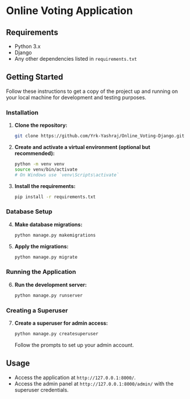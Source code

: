 # Online Voting Application

## Requirements

- Python 3.x
- Django
- Any other dependencies listed in `requirements.txt`

## Getting Started

Follow these instructions to get a copy of the project up and running on your local machine for development and testing purposes.

### Installation

1. **Clone the repository:**

    ```sh
    git clone https://github.com/Yrk-Yashraj/Online_Voting-Django.git
    ```

2. **Create and activate a virtual environment (optional but recommended):**

    ```sh
    python -m venv venv
    source venv/bin/activate
    # On Windows use `venv\Scripts\activate`
    ```

3. **Install the requirements:**

    ```sh
    pip install -r requirements.txt
    ```

### Database Setup

4. **Make database migrations:**

    ```sh
    python manage.py makemigrations
    ```

5. **Apply the migrations:**

    ```sh
    python manage.py migrate
    ```

### Running the Application

6. **Run the development server:**

    ```sh
    python manage.py runserver
    ```

### Creating a Superuser

7. **Create a superuser for admin access:**

    ```sh
    python manage.py createsuperuser
    ```

    Follow the prompts to set up your admin account.

## Usage

- Access the application at `http://127.0.0.1:8000/`.
- Access the admin panel at `http://127.0.0.1:8000/admin/` with the superuser credentials.

